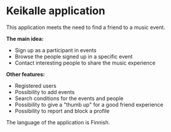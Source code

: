 # Keikalle application

This application meets the need to find a friend to a music event.

**The main idea:**
- Sign up as a participant in events
- Browse the people signed up in a specific event
- Contact interesting people to share the music experience

**Other features:**
- Registered users
- Possibility to add events
- Search conditions for the events and people
- Possibility to give a "thumb up" for a good friend experience
- Possibility to report and block a profile

The language of the application is Finnish.
